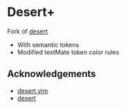 
# Desert+

Fork of [desert](https://github.com/Ayoobf/desert-vim)

- With semantic tokens
- Modified textMate token color rules

## Acknowledgements

- [desert.vim](https://github.com/vim/colorschemes/blob/master/legacy_colors/desert.vim)
- [desert](https://github.com/Ayoobf/desert-vim)
